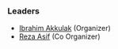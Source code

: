 ### Leaders
* [Ibrahim Akkulak](mailto:ibrahim.akkulak@owasp.org) (Organizer)
* [Reza Asif](mailto:reza.asif@owasp.org) (Co Organizer)
